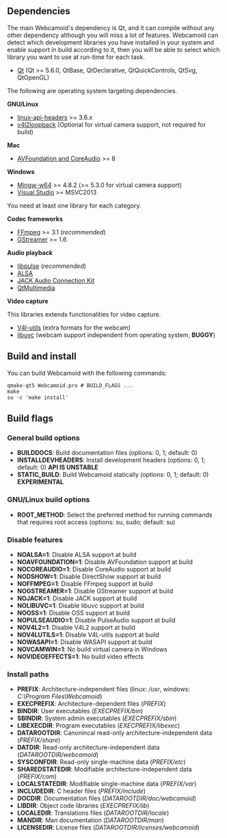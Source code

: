 ## Dependencies ##

The main Webcamoid's dependency is Qt, and it can compile without any other dependency although you will miss a lot of features. Webcamoid can detect which development libraries you have installed in your system and enable support in build according to it, then you will be able to select which library you want to use at run-time for each task.

* [Qt](https://qt-project.org/) (Qt >= 5.6.0, QtBase, QtDeclarative, QtQuickControls, QtSvg, QtOpenGL)

The following are operating system targeting dependencies.

**GNU/Linux**

* [linux-api-headers](http://www.gnu.org/software/libc) >= 3.6.x
* [v4l2loopback](https://github.com/umlaeute/v4l2loopback) (Optional for virtual camera support, not required for build)

**Mac**

* [AVFoundation and CoreAudio](https://developer.apple.com/xcode/) >= 8

**Windows**

* [Mingw-w64](http://mingw-w64.org/doku.php) >= 4.8.2 (>= 5.3.0 for virtual camera support)
* [Visual Studio](https://www.visualstudio.com/) >= MSVC2013

You need at least one library for each category.

**Codec frameworks**

* [FFmpeg](http://ffmpeg.org/) >= 3.1 (*recommended*)
* [GStreamer](http://gstreamer.freedesktop.org/) >= 1.6

**Audio playback**

* [libpulse](http://www.freedesktop.org/wiki/Software/PulseAudio) (*recommended*)
* [ALSA](http://www.alsa-project.org/main/index.php/Main_Page)
* [JACK Audio Connection Kit](http://www.jackaudio.org/)
* [QtMultimedia](http://doc.qt.io/qt-5/qtmultimedia-index.html)

**Video capture**

This libraries extends functionalities for video capture.

* [V4l-utils](https://www.linuxtv.org/wiki/index.php/V4l-utils) (extra formats for the webcam)
* [libuvc](https://github.com/ktossell/libuvc) (webcam support independent from operating system, **BUGGY**)

## Build and install ##

You can build Webcamoid with the following commands:

    qmake-qt5 Webcamoid.pro # BUILD_FLAGS ...
    make
    su -c 'make install'

## Build flags ##

### General build options ###

- **BUILDDOCS**: Build documentation files (options: 0, 1; default: 0)
- **INSTALLDEVHEADERS**: Install development headers (options: 0, 1; default: 0) **API IS UNSTABLE**
- **STATIC_BUILD**: Build Webcamoid statically (options: 0, 1; default: 0) **EXPERIMENTAL**

### GNU/Linux build options ###

- **ROOT_METHOD**: Select the preferred method for running commands that requires root access (options: su, sudo; default: su)

### Disable features ###

- **NOALSA=1**: Disable ALSA support at build
- **NOAVFOUNDATION=1**: Disable AVFoundation support at build
- **NOCOREAUDIO=1**: Disable CoreAudio support at build
- **NODSHOW=1**: Disable DirectShow support at build
- **NOFFMPEG=1**: Disable FFmpeg support at build
- **NOGSTREAMER=1**: Disable GStreamer support at build
- **NOJACK=1**: Disable JACK support at build
- **NOLIBUVC=1**: Disable libuvc support at build
- **NOOSS=1**: Disable OSS support at build
- **NOPULSEAUDIO=1**: Disable PulseAudio support at build
- **NOV4L2=1**: Disable V4L2 support at build
- **NOV4LUTILS=1**: Disable V4L-utils support at build
- **NOWASAPI=1**: Disable WASAPI support at build
- **NOVCAMWIN=1**: No build virtual camera in Windows
- **NOVIDEOEFFECTS=1**: No build video effects

### Install paths ###

- **PREFIX**: Architecture-independent files (linux: */usr*, windows: *C:\\Program Files\Webcamoid*)
- **EXECPREFIX**: Architecture-dependent files (*PREFIX*)
- **BINDIR**: User executables (*EXECPREFIX/bin*)
- **SBINDIR**: System admin executables (*EXECPREFIX/sbin*)
- **LIBEXECDIR**: Program executables (*EXECPREFIX/libexec*)
- **DATAROOTDIR**: Canonincal read-only architecture-independent data (*PREFIX/share*)
- **DATDIR**: Read-only architecture-independent data (*DATAROOTDIR/webcamoid*)
- **SYSCONFDIR**: Read-only single-machine data (*PREFIX/etc*)
- **SHAREDSTATEDIR**: Modifiable architecture-independent data (*PREFIX/com*)
- **LOCALSTATEDIR**: Modifiable single-machine data (*PREFIX/var*)
- **INCLUDEDIR**: C header files (*PREFIX/include*)
- **DOCDIR**: Documentation files (*DATAROOTDIR/doc/webcamoid*)
- **LIBDIR**: Object code libraries (*EXECPREFIX/lib*)
- **LOCALEDIR**: Translations files (*DATAROOTDIR/locale*)
- **MANDIR**: Man documentation (*DATAROOTDIR/man*)
- **LICENSEDIR**: License files (*DATAROOTDIR/licenses/webcamoid*)
